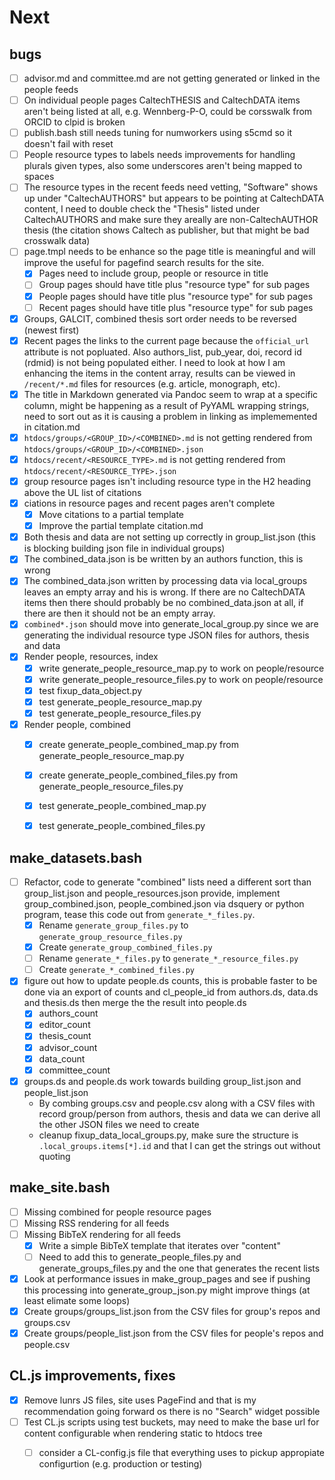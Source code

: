 # Next

## bugs

- [ ] advisor.md and committee.md are not getting generated or linked in the people feeds
- [ ] On individual people pages CaltechTHESIS and CaltechDATA items aren't being listed at all, e.g. Wennberg-P-O, could be corsswalk from ORCID to clpid is broken
- [ ] publish.bash still needs tuning for numworkers using s5cmd so it doesn't fail with reset
- [ ] People resource types to labels needs improvements for handling plurals given types, also some underscores aren't being mapped to spaces
- [ ] The resource types in the recent feeds need vetting, "Software" shows up under "CaltechAUTHORS" but appears to be pointing at CaltechDATA content, I need to double check the "Thesis" listed under CaltechAUTHORS and make sure they areally are non-CaltechAUTHOR thesis (the citation shows Caltech as publisher, but that might be bad crosswalk data)
- [ ] page.tmpl needs to be enhance so the page title is meaningful and will improve the useful for pagefind search results for the site.
    - [x] Pages need to include group, people or resource in title
    - [ ] Group pages should have title plus "resource type" for sub pages
    - [x] People pages should have title plus "resource type" for sub pages
    - [ ] Recent pages should have title plus "resource type" for sub pages
- [x] Groups, GALCIT, combined thesis sort order needs to be reversed (newest first)
- [x] Recent pages the links to the current page because the `official_url` attribute is not popluated. Also authors_list, pub_year, doi, record id (rdmid) is not being populated either. I need to look at how I am enhancing the items in the content array, results can be viewed in `/recent/*.md` files for resources (e.g. article, monograph, etc). 
- [x] The title in Markdown generated via Pandoc seem to wrap at a specific column, might be happening as a result of PyYAML wrapping strings, need to sort out as it is causing a problem in linking as implememented in citation.md
- [x] `htdocs/groups/<GROUP_ID>/<COMBINED>.md` is not getting rendered from `htdocs/groups/<GROUP_ID>/<COMBINED>.json`
- [x] `htdocs/recent/<RESOURCE_TYPE>.md` is not getting rendered from `htdocs/recent/<RESOURCE_TYPE>.json`
- [x] group resource pages isn't including resource type in the H2 heading above the UL list of citations
- [x] ciations in resource pages and recent pages aren't complete
    - [x] Move citations to a partial template
    - [x] Improve the partial template citation.md
- [x] Both thesis and data are not setting up correctly in group_list.json (this is blocking building json file in individual groups)
- [x] The combined_data.json is be written by an authors function, this is wrong
- [x] The combined_data.json written by processing data via local_groups leaves an empty array and his is wrong. If there are no CaltechDATA items then there should probably be no combined_data.json at all, if there are then it should not be an empty array.
- [x] `combined*.json` should move into generate_local_group.py since we are generating the individual resource type JSON files for authors, thesis and data
- [x] Render people, resources, index
    - [x] write generate_people_resource_map.py to work on people/resource
    - [x] write generate_people_resource_files.py to work on people/resource
    - [x] test fixup_data_object.py
    - [x] test generate_people_resource_map.py
    - [x] test generate_people_resource_files.py
- [x] Render people, combined
    - [x] create generate_people_combined_map.py from generate_people_resource_map.py
    - [x] create generate_people_combined_files.py from generate_people_resource_files.py
    - [x] test generate_people_combined_map.py
    - [x] test generate_people_combined_files.py



## make_datasets.bash

- [ ] Refactor, code to generate "combined" lists need a different sort than group_list.json and people_resources.json provide, implement group_combined.json, people_combined.json via dsquery or python program, tease this code out from `generate_*_files.py`. 
    - [x] Rename `generate_group_files.py` to `generate_group_resource_files.py`
    - [x] Create `generate_group_combined_files.py`
    - [ ] Rename `generate_*_files.py` to `generate_*_resource_files.py`
    - [ ] Create `generate_*_combined_files.py`
- [x] figure out how to update people.ds counts, this is probable faster to be done via an export of counts and cl_people_id from authors.ds, data.ds and thesis.ds then merge the the result into people.ds
    - [x] authors_count
    - [x] editor_count
    - [x] thesis_count
    - [x] advisor_count
    - [x] data_count
    - [x] committee_count
- [x] groups.ds and people.ds work towards building group_list.json and people_list.json
    - By combing groups.csv and people.csv along with a CSV files with record group/person from authors, thesis and data we can derive all the other JSON files we need to create
    - cleanup fixup_data_local_groups.py, make sure the structure is `.local_groups.items[*].id` and that I can get the strings out without quoting

## make_site.bash

- [ ] Missing combined for people resource pages
- [ ] Missing RSS rendering for all feeds
- [ ] Missing BibTeX rendering for all feeds
    - [x] Write a simple BibTeX template that iterates over "content"
    - [ ] Need to add this to generate_people_files.py and generate_groups_files.py and the one that generates the recent lists
- [x] Look at performance issues in make_group_pages and see if pushing this processing into generate_group_json.py might improve things (at least elimate some loops)
- [x] Create groups/groups_list.json from the CSV files for group's repos and groups.csv
- [x] Create groups/people_list.json from the CSV files for people's repos and people.csv

## CL.js improvements, fixes

- [x] Remove lunrs JS files, site uses PageFind and that is my recommendation going forward os there is no "Search" widget possible
- [ ] Test CL.js scripts using test buckets, may need to make the base url for content configurable when rendering static to htdocs tree
    - [ ] consider a CL-config.js file that everything uses to pickup appropiate configurtion (e.g. production or testing)



